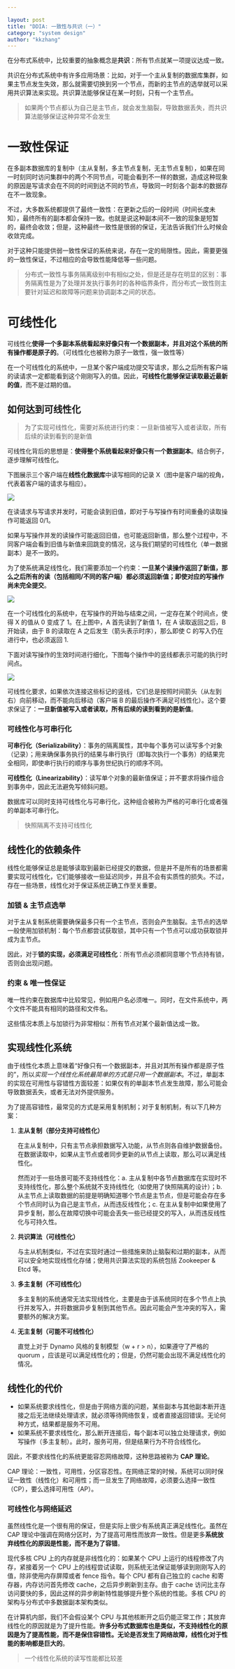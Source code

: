 ```yaml
---

layout: post
title: "DDIA: 一致性与共识（一）"
category: "system design"
author: "kkzhang"
---
```


在分布式系统中，比较重要的抽象概念是**共识**：所有节点就某一项提议达成一致。

共识在分布式系统中有许多应用场景：比如，对于一个主从复制的数据库集群，如果主节点发生失效，那么就需要切换到另一个节点，而新的主节点的选举就可以采用共识算法来实现。共识算法能够保证在某一时刻，只有一个主节点。

> 如果两个节点都认为自己是主节点，就会发生脑裂，导致数据丢失，而共识算法能够保证这种异常不会发生

# 一致性保证

在多副本数据库的复制中（主从复制，多主节点复制，无主节点复制），如果在同一时刻同时访问集群中的两个不同节点，可能会看到不一样的数据，造成这种现象的原因是写请求会在不同的时间到达不同的节点，导致同一时刻各个副本的数据存在不一致现象。

不过，大多数系统都提供了最终一致性：在更新之后的一段时间（时间长度未知），最终所有的副本都会保持一致。也就是说这种副本间不一致的现象是短暂的，最终会收敛；但是，这种最终一致性是很弱的保证，无法告诉我们什么时候会收敛完成。

对于这种只能提供弱一致性保证的系统来说，存在一定的局限性。因此，需要更强的一致性保证，不过相应的会导致性能降低等一些问题。

> 分布式一致性与事务隔离级别中有相似之处，但是还是存在明显的区别：事务隔离性是为了处理并发执行事务时的各种临界条件，而分布式一致性则主要针对延迟和故障等问题来协调副本之间的状态。

# 可线性化

可线性化**使得一个多副本系统看起来好像只有一个数据副本，并且对这个系统的所有操作都是原子的**。（可线性化也被称为原子一致性，强一致性等）

在一个可线性化的系统中，一旦某个客户端成功提交写请求，那么之后所有客户端的读请求一定都能看到这个刚刚写入的值。因此，**可线性化能够保证读取最近最新的值**，而不是过期的值。

## 如何达到可线性化

> 为了实现可线性化，需要对系统进行约束：一旦新值被写入或者读取，所有后续的读到看到的是新值

可线性化背后的思想是：**使得整个系统看起来好像只有一个数据副本**。结合例子，逐步理解可线性化。

下图展示三个客户端在**线性化数据库**中读写相同的记录 X（图中是客户端的视角，代表着客户端的请求与相应）。

<img src="https://raw.githubusercontent.com/kkzhang-tt/kkzhang-tt.github.io/main/_images/ddia_1.png"/>

在读请求与写请求并发时，可能会读到旧值，即对于与写操作有时间重叠的读取操作可能返回 0/1。

如果与写操作并发的读操作可能返回旧值，也可能返回新值，那么整个过程中，不同客户端会看到旧值与新值来回跳变的情况，这与我们期望的可线性化（单一数据副本）是不一致的。

为了使系统满足线性化，我们需要添加一个约束：**一旦某个读操作返回了新值，那么之后所有的读（包括相同/不同的客户端）都必须返回新值；即使对应的写操作尚未完全提交**。

<img src="https://raw.githubusercontent.com/kkzhang-tt/kkzhang-tt.github.io/main/_images/ddia_2.png"/>

在一个可线性化的系统中，在写操作的开始与结束之间，一定存在某个时间点，使得 X 的值从 0 变成了 1。在上图中，A 首先读到了新值 1，在 A 读取返回之后，B 开始读，由于 B 的读取在 A 之后发生（箭头表示时序），那么即使 C 的写入仍在进行中，也必须返回 1.

下面对读写操作的生效时间进行细化，下图每个操作中的竖线都表示可能的执行时间点。

<img src="https://raw.githubusercontent.com/kkzhang-tt/kkzhang-tt.github.io/main/_images/ddia_3.png"/>

可线性化要求，如果依次连接这些标记的竖线，它们总是按照时间箭头（从左到右）向前移动，而不能向后移动（客户端 B 的最后操作不满足可线性化）。这个要求保证了：**一旦新值被写入或者读取，所有后续的读到看到的是新值**。

### 可线性化与可串行化

**可串行化（Serializability）**：事务的隔离属性，其中每个事务可以读写多个对象（记录）；用来确保事务执行的结果与串行执行（即每次执行一个事务）的结果完全相同，即使串行执行的顺序与事务世纪执行的顺序不同。

**可线性化（Linearizability）**：读写单个对象的最新值保证；并不要求将操作组合到事务中，因此无法避免写倾斜问题。

数据库可以同时支持可线性化与可串行化，这种组合被称为严格的可串行化或者强的单副本可串行化。

> 快照隔离不支持可线性化

## 线性化的依赖条件

线性化能够保证总是能够读取到最新已经提交的数据，但是并不是所有的场景都需要实现可线性化，它们能够接收一些延迟同步，并且不会有实质性的损失。不过，存在一些场景，线性化对于保证系统正确工作至关重要。

### 加锁 & 主节点选举

对于主从复制系统需要确保最多只有一个主节点，否则会产生脑裂。主节点的选举一般使用加锁机制：每个节点都尝试获取锁，其中只有一个节点可以成功获取锁并成为主节点。

因此，对于**锁的实现，必须满足可线性化**：所有节点必须都同意哪个节点持有锁，否则会出现问题。

### 约束 & 唯一性保证

唯一性约束在数据库中比较常见，例如用户名必须唯一。同时，在文件系统中，两个文件不能具有相同的路径和文件名。

这些情况本质上与加锁行为非常相似：所有节点对某个最新值达成一致。

## 实现线性化系统

由于线性化本质上意味着“好像只有一个数据副本，并且对其所有操作都是原子性的”，所以*实现一个线性化系统最简单的方式是只用一个数据副本*。不过，单副本的实现在可用性与容错性方面较差：如果仅有的单副本节点发生故障，那么可能会导致数据丢失，或者无法对外提供服务。

为了提高容错性，最常见的方式是采用复制机制；对于复制机制，有以下几种方案：

1. **主从复制（部分支持可线性化）**

   在主从复制中，只有主节点承担数据写入功能，从节点则各自维护数据备份。在数据读取中，如果从主节点或者同步更新的从节点上读取，那么可以满足线性化。

   然而对于一些场景可能不支持线性化：a. 主从复制中各节点数据库在实现时不支持线性化，那么整个系统就不支持线性化（如使用了快照隔离的设计）；b. 从主节点上读取数据的前提是明确知道哪个节点是主节点，但是可能会存在多个节点同时认为自己是主节点，从而违反线性化；c. 在主从复制中如果使用了异步复制，那么在故障切换中可能会丢失一些已经提交的写入，从而违反线性化与可持久性。

2. **共识算法（可线性化）**

   与主从机制类似，不过在实现时通过一些措施来防止脑裂和过期的副本，从而可以安全地实现线性化存储；使用共识算法实现的系统包括 Zookeeper & Etcd 等。

3. **多主复制（不可线性化）**

   多主复制的系统通常无法实现线性化，主要是由于该系统同时在多个节点上执行并发写入，并将数据异步复制到其他节点。因此可能会产生冲突的写入，需要额外的解决方案。

4. **无主复制（可能不可线性化）**

   直觉上对于 Dynamo 风格的复制模型（w + r > n），如果遵守了严格的 quorum ，应该是可以满足线性化的；但是，仍然可能会出现不满足线性化的情况。

## 线性化的代价

- 如果系统要求线性化，但是由于网络方面的问题，某些副本与其他副本断开连接之后无法继续处理请求，就必须等待网络恢复，或者直接返回错误。无论何种方式，结果都是服务不可用。
- 如果系统不要求线性化，那么断开连接后，每个副本可以独立处理请求，例如写操作（多主复制）。此时，服务可用，但是结果行为不符合线性化。

因此，不要求线性化的系统更能容忍网络故障，这种思路被称为 **CAP 理论**。

CAP 理论：一致性，可用性，分区容忍性。在网络正常的时候，系统可以同时保证一致性（线性化）和可用性；而一旦发生了网络故障，必须要么选择一致性（CP），要么选择可用性（AP）。

### 可线性化与网络延迟

虽然线性化是一个很有用的保证，但是实际上很少有系统真正满足线性化。虽然在 CAP 理论中强调在网络分区时，为了提高可用性而放弃一致性。但是更多**系统放弃线性化的原因是性能，而不是为了容错**。

现代多核 CPU 上的内存就是非线性化的：如果某个 CPU 上运行的线程修改了内存，紧接着另一个 CPU 上的线程尝试读取，则系统无法保证能够读到刚刚写入的值，除非使用内存屏障或者 fence 指令。每个 CPU 都有自己独立的 cache 和寄存器，内存访问首先修改 cache，之后异步刷新到主存。由于 cache 访问比主存访问要快的多，因此这样的异步刷新特性能够提升整个系统的性能。多核 CPU 的架构与分布式中多数据副本架构类似。

在计算机内部，我们不会假设某个 CPU 与其他核断开之后仍能正常工作；其放弃线性化的原因就是为了提升性能。**许多分布式数据库也是类似，不支持线性化的原因是为了提高性能，而不是保住容错性。无论是否发生了网络故障，线性化对于性能的影响都是巨大的**。

> 一个线性化系统的读写性能都比较差
